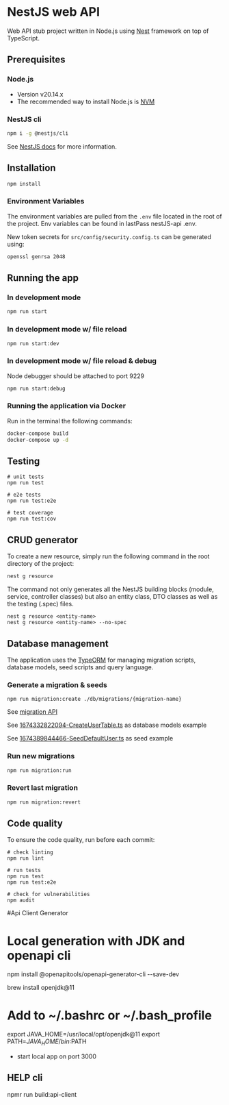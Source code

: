 # NestJS web API

Web API stub project written in Node.js using [Nest](https://github.com/nestjs/nest) framework on top of TypeScript.


## Prerequisites

### Node.js
- Version v20.14.x
- The recommended way to install Node.js is [NVM](https://github.com/nvm-sh/nvm)

### NestJS cli
```bash
npm i -g @nestjs/cli
```
See [NestJS docs](*https://docs.nestjs.com/#installation) for more information.


## Installation

```bash
npm install
```

### Environment Variables

The environment variables are pulled from the `.env` file located in the root of the project.
Env variables can be found in lastPass nestJS-api .env.

New token secrets for `src/config/security.config.ts` can be generated using:

```bash
openssl genrsa 2048
```

## Running the app

### In development mode
```bash
npm run start
```

### In development mode w/ file reload
```bash
npm run start:dev
```

### In development mode w/ file reload & debug
Node debugger should be attached to port 9229
```bash
npm run start:debug
```

### Running the application via Docker

Run in the terminal the following commands:

``` bash
docker-compose build
docker-compose up -d
```

## Testing

```
# unit tests
npm run test

# e2e tests
npm run test:e2e

# test coverage
npm run test:cov
```

## CRUD generator
To create a new resource, simply run the following command in the root directory of the project:
```bash
nest g resource
``` 

The command not only generates all the NestJS building blocks (module, service, controller classes) but also an entity class, DTO classes as well as the testing (.spec) files.

```
nest g resource <entity-name>
nest g resource <entity-name> --no-spec
```

## Database management

The application uses the [TypeORM](https://typeorm.io/migrations) for managing migration scripts, database models, seed scripts and query language.

### Generate a migration & seeds
```
npm run migration:create ./db/migrations/{migration-name}
```
See [migration API](https://typeorm.io/migrations#using-migration-api-to-write-migrations)

See [1674332822094-CreateUserTable.ts](/db/migrations/1674332822094-CreateUserTable.ts) as database models example

See [1674389844466-SeedDefaultUser.ts](/db/migrations/1674389844466-SeedDefaultUser.ts) as seed example 

### Run new migrations 
```bash
npm run migration:run
```

### Revert last migration
```bash
npm run migration:revert
```

## Code quality
To ensure the code quality, run before each commit:
```
# check linting
npm run lint

# run tests
npm run test
npm run test:e2e

# check for vulnerabilities
npm audit
```


#Api Client Generator

# Local generation with JDK and openapi cli
npm install @openapitools/openapi-generator-cli --save-dev

brew install openjdk@11

# Add to ~/.bashrc or ~/.bash_profile
export JAVA_HOME=/usr/local/opt/openjdk@11
export PATH=$JAVA_HOME/bin:$PATH

- start local app on port 3000
 
## HELP cli

npmr run build:api-client
